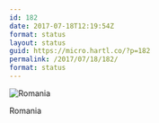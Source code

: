 ```yaml
---
id: 182
date: 2017-07-18T12:19:54Z
format: status
layout: status
guid: https://micro.hartl.co/?p=182
permalink: /2017/07/18/182/
format: status
---
```

<img title="Romania" src="http://share.hartl.co/2017-07-18%2008.00.38%201561435502018648674_2126152.jpg" />

Romania
